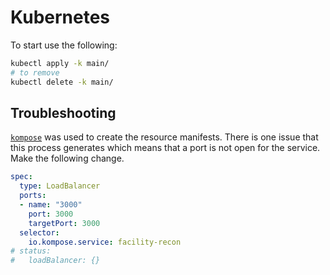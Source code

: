 # Kubernetes


To start use the following:

```bash
kubectl apply -k main/
# to remove
kubectl delete -k main/
```

## Troubleshooting

[`kompose`](https://kompose.io) was used to create the resource manifests. There is one issue that this process generates which means that a port is not open for the service. Make the following change.

```yaml
spec:
  type: LoadBalancer
  ports:
  - name: "3000"
    port: 3000
    targetPort: 3000
  selector:
    io.kompose.service: facility-recon
# status:
#   loadBalancer: {}
```